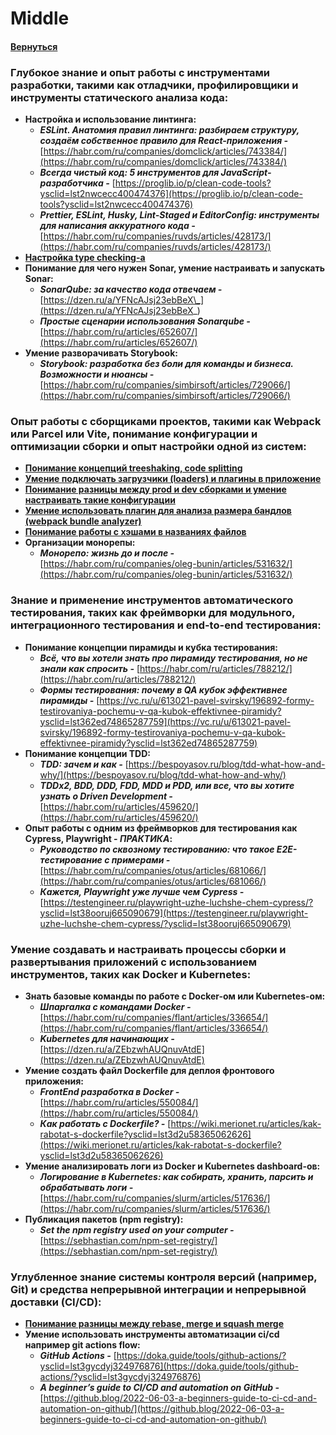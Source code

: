 # Middle

#### [Вернуться](../TOOLS.md)

### Глубокое знание и опыт работы с инструментами разработки, такими как отладчики, профилировщики и инструменты статического анализа кода:

- **Настройка и использование линтинга:**
  - **_ESLint. Анатомия правил линтинга: разбираем структуру, создаём собственное правило для React-приложения -_** [https://habr.com/ru/companies/domclick/articles/743384/](https://habr.com/ru/companies/domclick/articles/743384/)
  - **_Всегда чистый код: 5 инструментов для JavaScript-разработчика -_** [https://proglib.io/p/clean-code-tools?ysclid=lst2nwcecc400474376](https://proglib.io/p/clean-code-tools?ysclid=lst2nwcecc400474376)
  - **_Prettier, ESLint, Husky, Lint-Staged и EditorConfig: инструменты для написания аккуратного кода -_** [https://habr.com/ru/companies/ruvds/articles/428173/](https://habr.com/ru/companies/ruvds/articles/428173/)
- [**Настройка type checking-a**](https://zerotomastery.io/blog/typescript-type-checking/)
- **Понимание для чего нужен Sonar, умение настраивать и запускать Sonar:**
  - **_SonarQube: за качество кода отвечаем -_** [https://dzen.ru/a/YFNcAJsj23ebBeX\_](https://dzen.ru/a/YFNcAJsj23ebBeX_)
  - **_Простые сценарии использования Sonarqube -_** [https://habr.com/ru/articles/652607/](https://habr.com/ru/articles/652607/)
- **Умение разворачивать Storybook:**
  - **_Storybook: разработка без боли для команды и бизнеса. Возможности и нюансы -_** [https://habr.com/ru/companies/simbirsoft/articles/729066/](https://habr.com/ru/companies/simbirsoft/articles/729066/)

### Опыт работы с сборщиками проектов, такими как Webpack или Parcel или Vite, понимание конфигурации и оптимизации сборки и опыт настройки одной из систем:

- [**Понимание концепций treeshaking, code splitting**](https://blog.logrocket.com/tree-shaking-and-code-splitting-in-webpack/)
- [**Умение подключать загрузчики (loaders) и плагины в приложение**](https://scmax.ru/articles/68058/)
- [**Понимание разницы между prod и dev сборками и умение настраивать такие конфигурации**](https://stackforgeeks.com/blog/difference-between-production-and-development-build-in-reactjs)
- [**Умение использовать плагин для анализа размера бандлов (webpack bundle analyzer)**](https://habr.com/ru/companies/ruvds/articles/468225/)
- [**Понимание работы с хэшами в названиях файлов**](https://code.mu/ru/tool/webpack/html/hash-scripts-bundles/)
- **Организации монорепы:**
  - **_Монорепо: жизнь до и после -_** [https://habr.com/ru/companies/oleg-bunin/articles/531632/](https://habr.com/ru/companies/oleg-bunin/articles/531632/)

### Знание и применение инструментов автоматического тестирования, таких как фреймворки для модульного, интеграционного тестирования и end-to-end тестирования:

- **Понимание концепции пирамиды и кубка тестирования:**
  - **_Всё, что вы хотели знать про пирамиду тестирования, но не знали как спросить -_** [https://habr.com/ru/articles/788212/](https://habr.com/ru/articles/788212/)
  - **_Формы тестирования: почему в QA кубок эффективнее пирамиды -_** [https://vc.ru/u/613021-pavel-svirsky/196892-formy-testirovaniya-pochemu-v-qa-kubok-effektivnee-piramidy?ysclid=lst362ed74865287759](https://vc.ru/u/613021-pavel-svirsky/196892-formy-testirovaniya-pochemu-v-qa-kubok-effektivnee-piramidy?ysclid=lst362ed74865287759)
- **Понимание концепции TDD:**
  - **_TDD: зачем и как -_** [https://bespoyasov.ru/blog/tdd-what-how-and-why/](https://bespoyasov.ru/blog/tdd-what-how-and-why/)
  - **_TDDx2, BDD, DDD, FDD, MDD и PDD, или все, что вы хотите узнать о Driven Development -_** [https://habr.com/ru/articles/459620/](https://habr.com/ru/articles/459620/)
- **Опыт работы с одним из фреймворков для тестирования как Cypress, Playwright - _ПРАКТИКА_:**
  - **_Руководство по сквозному тестированию: что такое E2E-тестирование с примерами -_** [https://habr.com/ru/companies/otus/articles/681066/](https://habr.com/ru/companies/otus/articles/681066/)
  - **_Кажется, Playwright уже лучше чем Cypress -_** [https://testengineer.ru/playwright-uzhe-luchshe-chem-cypress/?ysclid=lst38ooruj665090679](https://testengineer.ru/playwright-uzhe-luchshe-chem-cypress/?ysclid=lst38ooruj665090679)

### Умение создавать и настраивать процессы сборки и развертывания приложений с использованием инструментов, таких как Docker и Kubernetes:

- **Знать базовые команды по работе с Docker-ом или Kubernetes-ом:**
  - **_Шпаргалка с командами Docker -_** [https://habr.com/ru/companies/flant/articles/336654/](https://habr.com/ru/companies/flant/articles/336654/)
  - **_Kubernetes для начинающих -_** [https://dzen.ru/a/ZEbzwhAUQnuvAtdE](https://dzen.ru/a/ZEbzwhAUQnuvAtdE)
- **Умение создать файл Dockerfile для деплоя фронтового приложения:**
  - **_FrontEnd разработка в Docker -_** [https://habr.com/ru/articles/550084/](https://habr.com/ru/articles/550084/)
  - **_Как работать с Dockerfile? -_** [https://wiki.merionet.ru/articles/kak-rabotat-s-dockerfile?ysclid=lst3d2u58365062626](https://wiki.merionet.ru/articles/kak-rabotat-s-dockerfile?ysclid=lst3d2u58365062626)
- **Умение анализировать логи из Docker и Kubernetes dashboard-ов:**
  - **_Логирование в Kubernetes: как собирать, хранить, парсить и обрабатывать логи -_** [https://habr.com/ru/companies/slurm/articles/517636/](https://habr.com/ru/companies/slurm/articles/517636/)
- **Публикация пакетов (npm registry):**
  - **_Set the npm registry used on your computer -_** [https://sebhastian.com/npm-set-registry/](https://sebhastian.com/npm-set-registry/)

### Углубленное знание системы контроля версий (например, Git) и средства непрерывной интеграции и непрерывной доставки (CI/CD):

- [**Понимание разницы между rebase, merge и squash merge**](https://dev.to/devsatasurion/git-rebase-vs-merge-vs-squash-how-to-choose-the-right-one-3a33)
- **Умение использовать инструменты автоматизации ci/cd например git actions flow:**
  - **_GitHub Actions -_** [https://doka.guide/tools/github-actions/?ysclid=lst3gycdyj324976876](https://doka.guide/tools/github-actions/?ysclid=lst3gycdyj324976876)
  - **_A beginner’s guide to CI/CD and automation on GitHub -_** [https://github.blog/2022-06-03-a-beginners-guide-to-ci-cd-and-automation-on-github/](https://github.blog/2022-06-03-a-beginners-guide-to-ci-cd-and-automation-on-github/)
